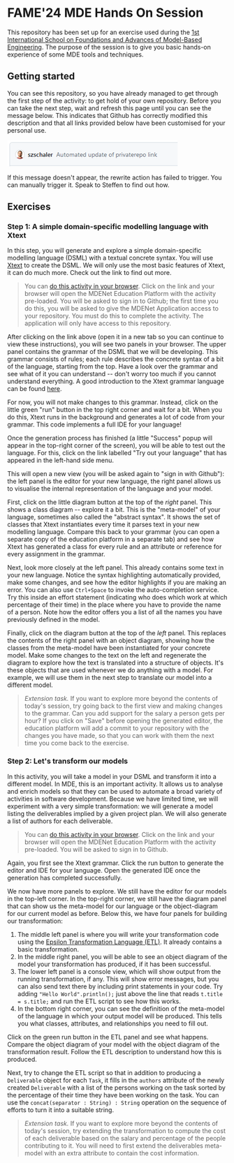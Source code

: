 # FAME'24 MDE Hands On Session

This repository has been set up for an exercise used during the [1st International School on Foundations and Advances of Model-Based Engineering](https://fame-school.github.io/). The purpose of the session is to give you basic hands-on experience of some MDE tools and techniques.

## Getting started

You can see this repository, so you have already managed to get through the first step of the activity: to get hold of your own repository. Before you can take the next step, wait and refresh this page until you can see the message below. This indicates that Github has correctly modified this description and that all links provided below have been customised for your personal use.

![Github message on successful preparation of the repository](images/readme_rewrite_success.PNG)

If this message doesn't appear, the rewrite action has failed to trigger. You can manually trigger it. Speak to Steffen to find out how.

## Exercises

### Step 1: A simple domain-specific modelling language with Xtext

In this step, you will generate and explore a simple domain-specific modelling language (DSML) with a textual concrete syntax. You will use [Xtext](https://www.eclipse.org/Xtext/) to create the DSML. We will only use the most basic features of Xtext, it can do much more. Check out the link to find out more.

> You can [do this activity in your browser](https://ep.mde-network.org/?activities=https://raw.githubusercontent.com/mdenet/fameexercise/main/basic_xtext_activity.json&privaterepo=true). Click on the link and your browser will open the MDENet Education Platform with the activity pre-loaded. You will be asked to sign in to Github; the first time you do this, you will be asked to give the MDENet Application access to your repository. You must do this to complete the activity. The application will only have access to this repository.

After clicking on the link above (open it in a new tab so you can continue to view these instructions), you will see two panels in your browser. The upper panel contains the grammar of the DSML that we will be developing. This grammar consists of rules; each rule describes the concrete syntax of a bit of the language, starting from the top. Have a look over the grammar and see what of it you can understand -- don't worry too much if you cannot understand everything. A good introduction to the Xtext grammar language can be found [here](https://eclipse.dev/Xtext/documentation/102_domainmodelwalkthrough.html).

For now, you will not make changes to this grammar. Instead, click on the little green "run" button in the top right corner and wait for a bit. When you do this, Xtext runs in the background and generates a lot of code from your grammar. This code implements a full IDE for your language!

Once the generation process has finished (a little "Success" popup will appear in the top-right corner of the screen), you will be able to test out the language. For this, click on the link labelled "Try out your language" that has appeared in the left-hand side menu.

This will open a new view (you will be asked again to "sign in with Github"): the left panel is the editor for your new language, the right panel allows us to visualise the internal representation of the language and your model.

First, click on the little diagram button at the top of the *right* panel. This shows a class diagram -- explore it a bit. This is the "meta-model" of your language, sometimes also called the "abstract syntax". It shows the set of classes that Xtext instantiates every time it parses text in your new modelling language. Compare this back to your grammar (you can open a separate copy of the education platform in a separate tab) and see how Xtext has generated a class for every rule and an attribute or reference for every assignment in the grammar. 

Next, look more closely at the left panel. This already contains some text in your new language. Notice the syntax highlighting automatically provided, make some changes, and see how the editor highlights if you are making an error. You can also use `Ctrl+Space` to invoke the auto-completion service. Try this inside an effort statement (indicating who does which work at which percentage of their time) in the place where you have to provide the name of a person. Note how the editor offers you a list of all the names you have previously defined in the model.

Finally, click on the diagram button at the top of the *left* panel. This replaces the contents of the right panel with an object diagram, showing how the classes from the meta-model have been instantiated for your concrete model. Make some changes to the text on the left and regenerate the diagram to explore how the text is translated into a structure of objects. It's these objects that are used whenever we do anything with a model. For example, we will use them in the next step to translate our model into a different model.

> *Extension task.* If you want to explore more beyond the contents of today's session, try going back to the first view and making changes to the grammar. Can you add support for the salary a person gets per hour? If you click on "Save" before opening the generated editor, the education platform will add a commit to your repository with the changes you have made, so that you can work with them the next time you come back to the exercise.

### Step 2: Let's transform our models

In this activity, you will take a model in your DSML and transform it into a different model. In MDE, this is an important activity. It allows us to analyse and enrich models so that they can be used to automate a broad variety of activities in software development. Because we have limited time, we will experiment with a very simple transformation: we will generate a model listing the deliverables implied by a given project plan. We will also generate a list of authors for each deliverable.

> You can [do this activity in your browser](https://ep.mde-network.org/?activities=https://raw.githubusercontent.com/mdenet/fameexercise/main/etl_activity.json&privaterepo=true). Click on the link and your browser will open the MDENet Education Platform with the activity pre-loaded. You will be asked to sign in to Github.

Again, you first see the Xtext grammar. Click the run button to generate the editor and IDE for your language. Open the generated IDE once the generation has completed successfully.

We now have more panels to explore. We still have the editor for our models in the top-left corner. In the top-right corner, we still have the diagram panel that can show us the meta-model for our language or the object-diagram for our current model as before. Below this, we have four panels for building our transformation:

1. The middle left panel is where you will write your transformation code using the [Epsilon Transformation Language (ETL)](https://eclipse.dev/epsilon/doc/etl/). It already contains a basic transformation.
2. In the middle right panel, you will be able to see an object diagram of the model your transformation has produced, if it has been successful.
3. The lower left panel is a console view, which will show output from the running transformation, if any. This will show error messages, but you can also send text there by including print statements in your code. Try adding `"Hello World".println();` just above the line that reads `t.title = s.title;` and run the ETL script to see how this works.
4. In the bottom right corner, you can see the definition of the meta-model of the language in which your output model will be produced. This tells you what classes, attributes, and relationships you need to fill out.

Click on the green run button in the ETL panel and see what happens. Compare the object diagram of your model with the object diagram of the transformation result. Follow the ETL description to understand how this is produced.

Next, try to change the ETL script so that in addition to producing a `Deliverable` object for each `Task`, it fills in the `authors` attribute of the newly created `Deliverable` with a list of the persons working on the task sorted by the percentage of their time they have been working on the task. You can use the `concat(separator : String) : String` operation on the sequence of efforts to turn it into a suitable string.

> *Extension task.* If you want to explore more beyond the contents of today's session, try extending the transformation to compute the cost of each deliverable based on the salary and percentage of the people contributing to it. You will need to first extend the deliverables meta-model with an extra attribute to contain the cost information.
